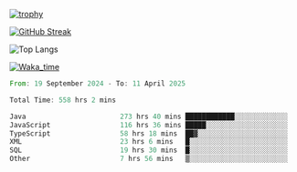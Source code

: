 <!--
**ren-joey/ren-joey** is a ✨ _special_ ✨ repository because its `README.md` (this file) appears on your GitHub profile.

Here are some ideas to get you started:

- 🔭 I’m currently working on ...
- 🌱 I’m currently learning ...
- 👯 I’m looking to collaborate on ...
- 🤔 I’m looking for help with ...
- 💬 Ask me about ...
- 📫 How to reach me: ...
- 😄 Pronouns: ...
- ⚡ Fun fact: ...
-->

[![trophy](https://github-profile-trophy.vercel.app/?username=ren-joey&theme=darkhub&column=5)](https://github.com/ren-joey)

[![GitHub Streak](https://streak-stats.demolab.com/?user=ren-joey&theme=dark)](https://github.com/ren-joey)

![Top Langs](https://github-readme-stats.vercel.app/api/top-langs?username=ren-joey&show_icons=true&layout=compact&locale=en&hide=html,CSS,scss,Pug,Twig&theme=dark)

[![Waka_time](https://github-readme-stats.vercel.app/api/wakatime?username=joeyren&theme=dark)](https://github.com/ren-joey)

<!--START_SECTION:waka-->

```rust
From: 19 September 2024 - To: 11 April 2025

Total Time: 558 hrs 2 mins

Java                       273 hrs 40 mins ████████████░░░░░░░░░░░░░   48.35 %
JavaScript                 116 hrs 36 mins █████░░░░░░░░░░░░░░░░░░░░   20.60 %
TypeScript                 58 hrs 18 mins  ██▓░░░░░░░░░░░░░░░░░░░░░░   10.30 %
XML                        23 hrs 6 mins   █░░░░░░░░░░░░░░░░░░░░░░░░   04.08 %
SQL                        19 hrs 30 mins  █░░░░░░░░░░░░░░░░░░░░░░░░   03.45 %
Other                      7 hrs 56 mins   ▒░░░░░░░░░░░░░░░░░░░░░░░░   01.40 %
```

<!--END_SECTION:waka-->
